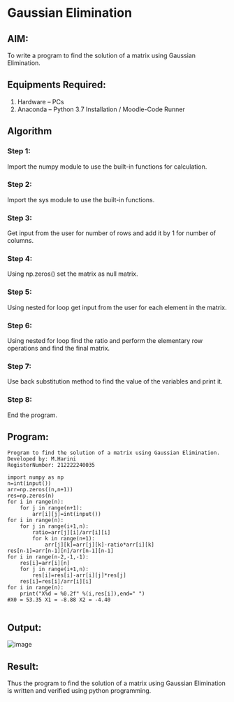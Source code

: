 # Gaussian Elimination

## AIM:
To write a program to find the solution of a matrix using Gaussian Elimination.

## Equipments Required:
1. Hardware – PCs
2. Anaconda – Python 3.7 Installation / Moodle-Code Runner

## Algorithm

### Step 1:
Import the numpy module to use the built-in functions for calculation.

### Step 2:
Import the sys module to use the built-in functions.

### Step 3:
Get input from the user for number of rows and add it by 1 for number of columns.

### Step 4:
Using np.zeros() set the matrix as null matrix.

### Step 5:
Using nested for loop get input from the user for each element in the matrix.

### Step 6:
Using nested for loop find the ratio and perform the elementary row operations and find the final matrix.

### Step 7:
Use back substitution method to find the value of the variables and print it.

### Step 8:
End the program.

## Program:
```
Program to find the solution of a matrix using Gaussian Elimination.
Developed by: M.Harini
RegisterNumber: 212222240035

import numpy as np
n=int(input())
arr=np.zeros((n,n+1))
res=np.zeros(n)
for i in range(n):
    for j in range(n+1):
        arr[i][j]=int(input())
for i in range(n):
    for j in range(i+1,n):
        ratio=arr[j][i]/arr[i][i]
        for k in range(n+1):
            arr[j][k]=arr[j][k]-ratio*arr[i][k]
res[n-1]=arr[n-1][n]/arr[n-1][n-1]
for i in range(n-2,-1,-1):
    res[i]=arr[i][n]
    for j in range(i+1,n):
        res[i]=res[i]-arr[i][j]*res[j]
    res[i]=res[i]/arr[i][i]
for i in range(n):
    print("X%d = %0.2f" %(i,res[i]),end=" ")
#X0 = 53.35 X1 = -8.88 X2 = -4.40


```

## Output:

![image](https://github.com/Harinimuthu17/Gaussian/assets/130278614/512e21cd-bc4b-4cb8-9572-5b1c6451dc2a)

## Result:
Thus the program to find the solution of a matrix using Gaussian Elimination is written and verified using python programming.

